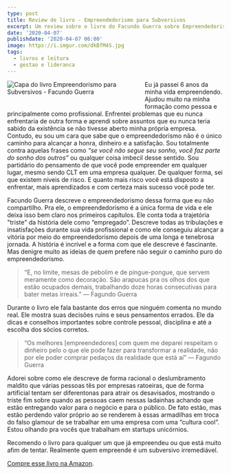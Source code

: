 ```yaml
---
type: post
title: Review de livro - Empreendedorismo para Subversivos
excerpt: Um review sobre o livro do Facundo Guerra sobre Empreendedorismo
date: '2020-04-07'
publishdate: '2020-04-07 06:00'
image: https://i.imgur.com/dkBfM4S.jpg
tags:
  - livros e leitura
  - gestao e lideranca
---
```


<a href="https://amzn.to/2QXwYTc"><img src="https://i.imgur.com/VUpSl52.jpg" alt="Capa do livro Empreendorismo para Subversivos - Facundo Guerra" style="max-width: 300px; float: left; margin-right: 20px; margin-bottom: 20px;"></a>


Eu já passei 6 anos da minha vida empreendendo. Ajudou muito na minha formação como pessoa e principalmente como profissional. Enfrentei problemas que eu nunca enfrentaria de outra forma e aprendi sobre assuntos que eu nunca teria sabido da existência se não tivesse aberto minha própria empresa. Contudo, eu sou um cara que sabe que o empreendedorismo não é o único caminho para alcançar a honra, dinheiro e a satisfação. Sou totalmente contra aquelas frases como _“se você não segue seu sonho, você faz parte do sonho dos outros”_ ou qualquer coisa imbecil desse sentido. Sou partidário do pensamento de que você pode empreender em qualquer lugar, mesmo sendo CLT em uma empresa qualquer. De qualquer forma, sei que existem níveis de risco. E quanto mais risco você está disposto a enfrentar, mais aprendizados e com certeza mais sucesso você pode ter.

Facundo Guerra descreve o empreendedorismo dessa forma que eu não compartilho. Pra ele, o empreendedorismo é a única forma de vida e ele deixa isso bem claro nos primeiros capítulos. Ele conta toda a trajetória "triste" da história dele como “empregado”. Descreve todas as tribulações e insatisfações durante sua vida profissional e como ele conseguiu alcançar a vitória por meio do empreendedorismo depois de uma longa e tenebrosa jornada. A história é incrível e a forma com que ele descreve é fascinante. Mas denigre muito as ideias de quem prefere não seguir o caminho puro do empreendedorismo.

> “E, no limite, mesas de pebolim e de pingue-pongue, que servem meramente como decoração. São arapucas pra os olhos dos que estão ocupados demais, trabalhando doze horas consecutivas para bater metas irreais.” — Fagundo Guerra

Durante o livro ele fala bastante dos erros que ninguém comenta no mundo real. Ele mostra suas decisões ruins e seus pensamentos errados. Ele da dicas e conselhos importantes sobre controle pessoal, disciplina e até a escolha dos sócios corretos. 

> “Os melhores [empreendedores] com quem me deparei respeitam o dinheiro pelo o que ele pode fazer para transformar a realidade, não por ele poder comprar pedaços da realidade que está aí” — Fagundo Guerra

Adorei sobre como ele descreve de forma racional o deslumbramento maldito que várias pessoas tês por empresas ratoeiras, que de forma artificial tentam ser diferentonas para atrair os desavisados, mostrando o triste fim sobre quando as pessoas caem nessas ladainhas achando que estão entregando valor para o negócio e para o público. De fato estão, mas estão perdendo valor próprio ao se renderem à essas armadilhas em troca do falso glamour de se trabalhar em uma empresa com uma “cultura cool”. Estou olhando pra vocês que trabalham em startups unicórnios. 

Recomendo o livro para qualquer um que já empreendeu ou que está  muito afim de tentar. Realmente quem empreende é um subversivo irremediável. 

[Compre esse livro na Amazon](https://amzn.to/2QXwYTc).